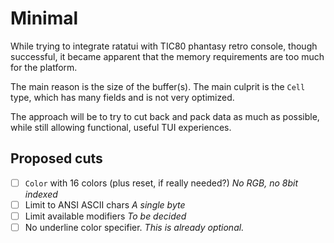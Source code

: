 # Minimal

While trying to integrate ratatui with TIC80 phantasy retro console, though
successful, it became apparent that the memory requirements are too much for
the platform.

The main reason is the size of the buffer(s).
The main culprit is the `Cell` type, which has many fields and is not very optimized.

The approach will be to try to cut back and pack data as much as possible, while
still allowing functional, useful TUI experiences.

## Proposed cuts

- [ ] `Color` with 16 colors (plus reset, if really needed?)
        _No RGB, no 8bit indexed_
- [ ] Limit to ANSI ASCII chars
        _A single byte_
- [ ] Limit available modifiers
        _To be decided_
- [ ] No underline color specifier.
        _This is already optional._
